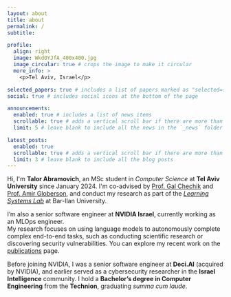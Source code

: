 ```yaml
---
layout: about
title: about
permalink: /
subtitle: 

profile:
  align: right
  image: WkdOYJfA_400x400.jpg
  image_circular: true # crops the image to make it circular
  more_info: >
    <p>Tel Aviv, Israel</p>

selected_papers: true # includes a list of papers marked as "selected={true}"
social: true # includes social icons at the bottom of the page

announcements:
  enabled: true # includes a list of news items
  scrollable: true # adds a vertical scroll bar if there are more than 3 news items
  limit: 5 # leave blank to include all the news in the `_news` folder

latest_posts:
  enabled: true
  scrollable: true # adds a vertical scroll bar if there are more than 3 new posts items
  limit: 3 # leave blank to include all the blog posts
---
```


Hi, I'm **Talor Abramovich**, an MSc student in *Computer Science* at **Tel Aviv University** since January 2024. I'm co-advised by [Prof. Gal Chechik](https://chechiklab.biu.ac.il/~gal/) and [Prof. Amir Globerson](https://cs3801.wixsite.com/amirgloberson), and conduct my research as part of the [*Learning Systems Lab*](https://chechiklab.biu.ac.il/) at Bar-Ilan University.

I’m also a senior software engineer at **NVIDIA Israel**, currently working as an MLOps engineer.  
My research focuses on using language models to autonomously complete complex end-to-end tasks, such as conducting scientific research or discovering security vulnerabilities. You can explore my recent work on the [publications](publications/) page.

Before joining NVIDIA, I was a senior software engineer at **Deci.AI** (acquired by NVIDIA), and earlier served as a cybersecurity researcher in the **Israel Intelligence** community. I hold a **Bachelor’s degree in Computer Engineering** from the **Technion**, graduating *summa cum laude*.


